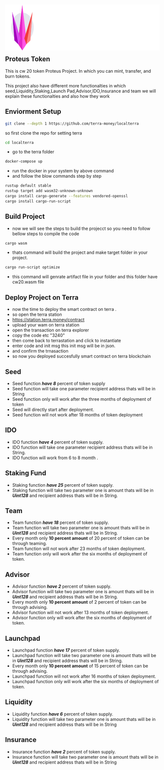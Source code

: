 <div align="left">
  <a align="left" href="https://proteus.finance/">
    <img align="left" src="assets/logo_with_text.svg" height="150" alt="Logo">
  </a>
  <br/>
  <br/>
  <br/>
  <br/>

  <br/>
  <br/>
  <br/>
  <br/>
  <h2 align="left">Proteus Token</h2>
    <p>This is cw 20 token Proteus Project. In which you can mint, transfer, and burn tokens.</p>
    <p>This project also have different more functionalties in which seed,Liquidity,Staking,Launch Pad,Advisor,IDO,Insurance and team we will explain these functionalties and also how they work</p>
</div>

## Enviorment Setup

```sh
git clone --depth 1 https://github.com/terra-money/localterra
```

so first clone the repo for setting terra

```sh
cd localterra
```

- go to the terra folder

```sh
docker-compose up
```

- run the docker in your system by above command
- and follow the blow commands step by step

```sh
rustup default stable
rustup target add wasm32-unknown-unknown
cargo install cargo-generate --features vendored-openssl
cargo install cargo-run-script
```

## Build Project

- now we will see the steps to build the projecct so you need to follow bellow steps to compile the code

```sh
cargo wasm
```

- thats command will build the project and make target folder in your project.

```sh
cargo run-script optimize
```

- this command will genrate artifact file in your folder and this folder have cw20.wasm file

## Deploy Project on Terra

- now the time to deploy the smart contract on terra .
- so open the terra station
- https://station.terra.money/contract
- upload your wam on terra station
- open the transaction on terra explorer
- copy the code etc "3240"
- then come back to terrastation and click to instantiate
- enter code and init msg this init msg will be in json.
- and confirm the trnasaction
- so now you deployed succesfully smart contract on terra blockchain

## Seed

- Seed function **_have 8_** percent of token supply
- Seed function will take one parameter  recipient address thats will be in String
- Seed function only will work after the three months of deployment of token
- Seed will directly start after deployment.
- Seed function will not work after 18 months of token deployment

## IDO

- IDO function **_have 4_** percent of token supply.
- IDO function will take one parameter  recipient  address thats will be in String.
- IDO function will work from 6 to 8 momth .

## Staking Fund

- Staking function **_have 25_** percent of token supply.
- Staking function will take two parameter one is amount thats will be in **_Uint128_** and recipient address thats will be in String.

## Team

- Team function **_have 18_** percent of token supply.
- Team function will take two parameter one is amount thats will be in **_Uint128_** and recipient address thats will be in String.
- Every month only **10 percent amount** of 20 percent of token can be through teaming.
- Team function will not work after 23 months of token deployment.
- Team function only will work after the six months of deployment of token.

## Advisor

- Advisor function **_have 2_** percent of token supply.
- Advisor function will take two parameter one is amount thats will be in **_Uint128_** and recipient address thats will be in String.
- Every month only **10 percent amount** of 2 percent of token can be through advising.
- Advisor function will not work after 13 months of token deployment.
- Advisor function only will work after the six months of deployment of token.

## Launchpad

- Launchpad function **_have 17_** percent of token supply.
- Launchpad function will take two parameter one is amount thats will be in **_Uint128_** and recipient address thats will be in String.
- Every month only **10 percent amount** of 15 percent of token can be through advising.
- Launchpad function will not work after 16 months of token deployment.
- Launchpad function only will work after the six months of deployment of token.

## Liquidity

- Liquidity function **_have 6_** percent of token supply.
- Liquidity function will take two parameter one is amount thats will be in **_Uint128_** and recipient address thats will be in String

## Insurance

- Insurance function **_have 2_** percent of token supply.
- Insurance function will take two parameter one is amount thats will be in **_Uint128_** and recipient address thats will be in String

